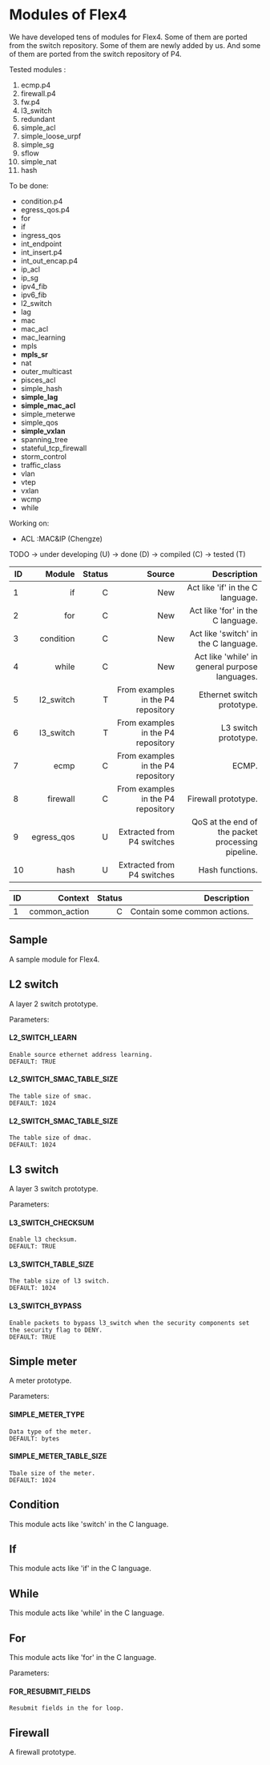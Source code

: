 # Modules of Flex4

We have developed tens of modules for Flex4. Some of them are ported from the switch repository. Some of them are newly added by us. And some of them are ported from the switch repository of P4.


Tested modules :
1. ecmp.p4
2. firewall.p4
3. fw.p4
4. l3_switch
5. redundant
6. simple\_acl
7. simple\_loose\_urpf
8. simple\_sg
9. sflow
10. simple\_nat
11. hash



To be done:

- condition.p4
- egress_qos.p4
- for
- if
- ingress_qos
- int_endpoint
- int_insert.p4
- int\_out\_encap.p4
- ip_acl
- ip_sg
- ipv4_fib
- ipv6_fib
- l2_switch
- lag
- mac
- mac\_acl
- mac\_learning
- mpls
- **mpls\_sr**
- nat
- outer\_multicast
- pisces\_acl
- simple\_hash
- **simple\_lag**
- **simple\_mac\_acl**
- simple\_meterwe
- simple\_qos
- **simple\_vxlan**
- spanning_tree
- stateful\_tcp\_firewall
- storm\_control
- traffic\_class
- vlan
- vtep
- vxlan
- wcmp
- while

Working on:
- ACL :MAC&IP (Chengze)

 TODO -> under developing (U) -> done (D) -> compiled (C) -> tested (T) 

| ID | Module  | Status | Source | Description |
|----|-------: | ------:|-------:|------------:|
| 1 | if | C | New | Act like 'if' in the C language. |
| 2 | for | C | New | Act like 'for' in the C language. |
| 3 | condition | C | New | Act like 'switch' in the C language. |
| 4 | while | C | New | Act like 'while' in general purpose languages. |
| 5 | l2_switch | T | From examples in the P4 repository | Ethernet switch prototype. | 
| 6 | l3_switch | T | From examples in the P4 repository | L3 switch prototype. | 
| 7 | ecmp | C | From examples in the P4 repository | ECMP. |
| 8 | firewall | C | From examples in the P4 repository | Firewall prototype. | 
| 9 | egress_qos | U | Extracted from P4 switches | QoS at the end of the packet processing pipeline. | 
| 10 | hash | U | Extracted from P4 switches | Hash functions. |


| ID | Context | Status | Description |
|----|-------: | ------:|------------:|
| 1 | common_action | C | Contain some common actions. |



## Sample

A sample module for Flex4.

## L2 switch

A layer 2 switch prototype.

Parameters:
#### L2\_SWITCH\_LEARN
```
Enable source ethernet address learning.
DEFAULT: TRUE
```

#### L2\_SWITCH\_SMAC\_TABLE\_SIZE
```
The table size of smac.
DEFAULT: 1024
```

#### L2\_SWITCH\_SMAC\_TABLE\_SIZE
```
The table size of dmac.
DEFAULT: 1024
```

## L3 switch

A layer 3 switch prototype.

Parameters:
#### L3\_SWITCH\_CHECKSUM
```
Enable l3 checksum.
DEFAULT: TRUE
```

#### L3\_SWITCH\_TABLE\_SIZE
```
The table size of l3 switch.
DEFAULT: 1024
```

#### L3\_SWITCH\_BYPASS
```
Enable packets to bypass l3_switch when the security components set the security flag to DENY.
DEFAULT: TRUE
```

## Simple meter

A meter prototype.

Parameters:

#### SIMPLE\_METER\_TYPE
```
Data type of the meter.
DEFAULT: bytes
```

#### SIMPLE\_METER\_TABLE\_SIZE
```
Tbale size of the meter.
DEFAULT: 1024
```

## Condition

This module acts like 'switch' in the C language.

## If

This module acts like 'if' in the C language.

## While
This module acts like 'while' in the C language.

## For
This module acts like 'for' in the C language.

Parameters: 

#### FOR\_RESUBMIT\_FIELDS
```
Resubmit fields in the for loop.
```

## Firewall 

A firewall prototype.



